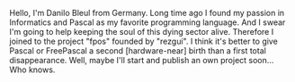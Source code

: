 Hello, I'm Danilo Bleul from Germany.
Long time ago I found my passion in Informatics and Pascal as my favorite programming language. And I swear I'm going to help keeping the soul of this dying sector alive.
Therefore I joined to the project "fpos" founded by "rezgui". I think it's better to give Pascal or FreePascal a second [hardware-near] birth than a first total disappearance.
Well, maybe I'll start and publish an own project soon... Who knows.
